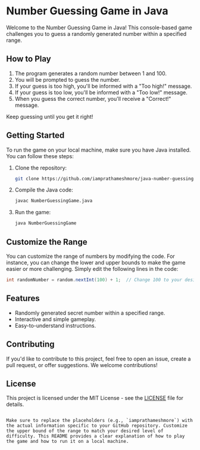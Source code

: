 # Number Guessing Game in Java

Welcome to the Number Guessing Game in Java! This console-based game challenges you to guess a randomly generated number within a specified range.

## How to Play

1. The program generates a random number between 1 and 100.
2. You will be prompted to guess the number.
3. If your guess is too high, you'll be informed with a "Too high!" message.
4. If your guess is too low, you'll be informed with a "Too low!" message.
5. When you guess the correct number, you'll receive a "Correct!" message.

Keep guessing until you get it right!

## Getting Started

To run the game on your local machine, make sure you have Java installed. You can follow these steps:

1. Clone the repository:

   ```bash
   git clone https://github.com/iamprathameshmore/java-number-guessing-game.git
   ```

2. Compile the Java code:

   ```bash
   javac NumberGuessingGame.java
   ```

3. Run the game:

   ```bash
   java NumberGuessingGame
   ```

## Customize the Range

You can customize the range of numbers by modifying the code. For instance, you can change the lower and upper bounds to make the game easier or more challenging. Simply edit the following lines in the code:

```java
int randomNumber = random.nextInt(100) + 1;  // Change 100 to your desired upper bound
```

## Features

- Randomly generated secret number within a specified range.
- Interactive and simple gameplay.
- Easy-to-understand instructions.

## Contributing

If you'd like to contribute to this project, feel free to open an issue, create a pull request, or offer suggestions. We welcome contributions!

## License

This project is licensed under the MIT License - see the [LICENSE](LICENSE) file for details.
```

Make sure to replace the placeholders (e.g., `iamprathameshmore`) with the actual information specific to your GitHub repository. Customize the upper bound of the range to match your desired level of difficulty. This README provides a clear explanation of how to play the game and how to run it on a local machine.
